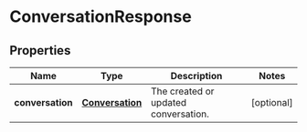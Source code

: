 

# ConversationResponse

## Properties

Name | Type | Description | Notes
------------ | ------------- | ------------- | -------------
**conversation** | [**Conversation**](Conversation.md) | The created or updated conversation. |  [optional]



